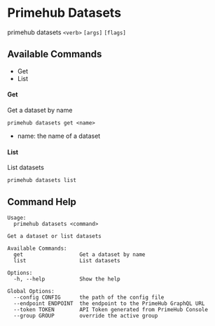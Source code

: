 
# Primehub Datasets

primehub datasets `<verb>` `[args]` `[flags]`


## Available Commands

* Get
* List



#### Get

Get a dataset by name


```
primehub datasets get <name>
```

* name: the name of a dataset
 


 



#### List

List datasets


```
primehub datasets list
```
 


 


 

## Command Help

```
Usage: 
  primehub datasets <command>

Get a dataset or list datasets

Available Commands:
  get                  Get a dataset by name
  list                 List datasets

Options:
  -h, --help           Show the help

Global Options:
  --config CONFIG      the path of the config file
  --endpoint ENDPOINT  the endpoint to the PrimeHub GraphQL URL
  --token TOKEN        API Token generated from PrimeHub Console
  --group GROUP        override the active group

```